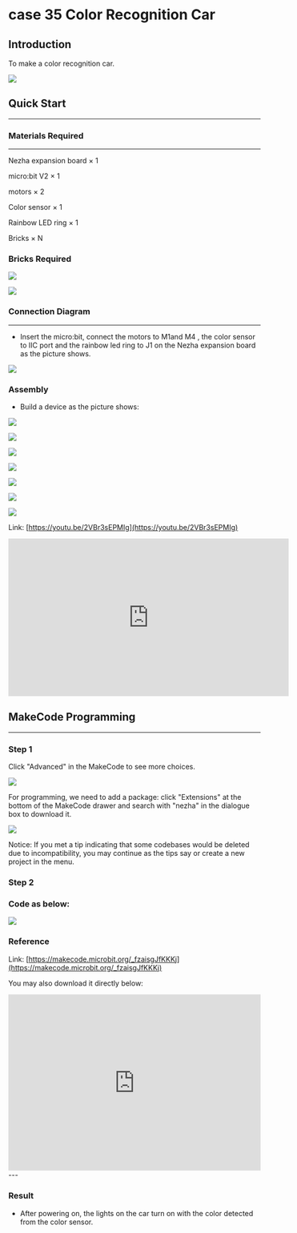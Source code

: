 # case 35 Color Recognition Car

## Introduction
To make a color recognition car.

![](./images/case_35_01.png)

## Quick Start

---

### Materials Required 

---
Nezha expansion board × 1

micro:bit V2 × 1

motors × 2

Color sensor  × 1

Rainbow LED ring  × 1

Bricks × N

### Bricks Required

![](./images/Bricks_case_34.png)

![](./images/case_35_02.png)


### Connection Diagram
---
- Insert the micro:bit, connect the motors to M1and M4 , the color sensor to IIC port and the rainbow led ring to J1 on the Nezha expansion board as the picture shows.


![](./images/case_35_03.png)



### Assembly

- Build a device as the picture shows:

![](./images/case_34_04.png)

![](./images/case_34_05.png)

![](./images/case_35_06.png)

 ![](./images/case_35_07.png)

![](./images/case_35_08.png)

![](./images/case_35_09.png)

![](./images/case_35_01.png)

Link: [https://youtu.be/2VBr3sEPMIg](https://youtu.be/2VBr3sEPMIg)

<iframe width="560" height="315" src="https://www.youtube.com/embed/2VBr3sEPMIg" title="YouTube video player" frameborder="0" allow="accelerometer; autoplay; clipboard-write; encrypted-media; gyroscope; picture-in-picture" allowfullscreen></iframe>

## MakeCode Programming

---

### Step 1

Click "Advanced" in the MakeCode to see more choices.

![](./images/case_01_10.png)




For programming, we need to add a package: click "Extensions" at the bottom of the MakeCode drawer and search with "nezha" in the dialogue box to download it. 

![](./images/case_03_09.png)


Notice: If you met a tip indicating that some codebases would be deleted due to incompatibility, you may continue as the tips say or create a new project in the menu. 

### Step 2

### Code as below:


![](./images/case_35_10.png)



### Reference
Link: [https://makecode.microbit.org/_fzaisgJfKKKj](https://makecode.microbit.org/_fzaisgJfKKKj)

You may also download it directly below:

<div style="position:relative;height:0;padding-bottom:70%;overflow:hidden;"><iframe style="position:absolute;top:0;left:0;width:100%;height:100%;" src="https://makecode.microbit.org/#pub:_fzaisgJfKKKj" frameborder="0" sandbox="allow-popups allow-forms allow-scripts allow-same-origin"></iframe></div>  
---

### Result
- After powering on, the lights on the car turn on with the color detected from the color sensor. 

